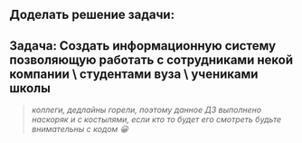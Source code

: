 ## Доделать решение задачи:
## Задача: Создать информационную систему позволяющую работать с сотрудниками некой компании \ студентами вуза \ учениками школы

> *коллеги, дедлайны горели, поэтому данное ДЗ выполнено наскоряк и с костылями, если кто то будет его смотреть будьте внимательны с кодом 😀* 